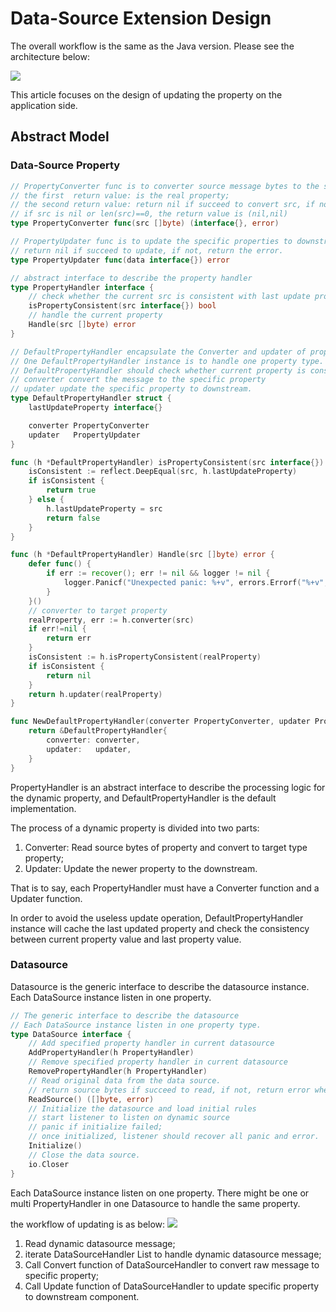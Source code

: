 # Data-Source Extension Design

The overall workflow is the same as the Java version. Please see the architecture below:

![](https://user-images.githubusercontent.com/9434884/45406233-645e8380-b698-11e8-8199-0c917403238f.png)

This article focuses on the design of updating the property on the application side.

## Abstract Model

### Data-Source Property

```go
// PropertyConverter func is to converter source message bytes to the specific property.
// the first  return value: is the real property;
// the second return value: return nil if succeed to convert src, if not return the detailed error when convert src.
// if src is nil or len(src)==0, the return value is (nil,nil)
type PropertyConverter func(src []byte) (interface{}, error)

// PropertyUpdater func is to update the specific properties to downstream.
// return nil if succeed to update, if not, return the error.
type PropertyUpdater func(data interface{}) error

// abstract interface to describe the property handler
type PropertyHandler interface {
	// check whether the current src is consistent with last update property
	isPropertyConsistent(src interface{}) bool
	// handle the current property
	Handle(src []byte) error
}

// DefaultPropertyHandler encapsulate the Converter and updater of property.
// One DefaultPropertyHandler instance is to handle one property type.
// DefaultPropertyHandler should check whether current property is consistent with last update property
// converter convert the message to the specific property
// updater update the specific property to downstream.
type DefaultPropertyHandler struct {
	lastUpdateProperty interface{}

	converter PropertyConverter
	updater   PropertyUpdater
}

func (h *DefaultPropertyHandler) isPropertyConsistent(src interface{}) bool {
	isConsistent := reflect.DeepEqual(src, h.lastUpdateProperty)
	if isConsistent {
		return true
	} else {
		h.lastUpdateProperty = src
		return false
	}
}

func (h *DefaultPropertyHandler) Handle(src []byte) error {
	defer func() {
		if err := recover(); err != nil && logger != nil {
			logger.Panicf("Unexpected panic: %+v", errors.Errorf("%+v", err))
		}
	}()
	// converter to target property
	realProperty, err := h.converter(src)
	if err!=nil {
		return err
	}
	isConsistent := h.isPropertyConsistent(realProperty)
	if isConsistent {
		return nil
	}
	return h.updater(realProperty)
}

func NewDefaultPropertyHandler(converter PropertyConverter, updater PropertyUpdater) *DefaultPropertyHandler {
	return &DefaultPropertyHandler{
		converter: converter,
		updater:   updater,
	}
}
```

PropertyHandler is an abstract interface to describe the processing logic for the dynamic property, and DefaultPropertyHandler is the default implementation.

The process of a dynamic property is divided into two parts:

1. Converter: Read source bytes of property and convert to target type property;
2. Updater: Update the newer property to the downstream.

That is to say, each PropertyHandler must have a Converter function and a Updater function.

In order to avoid the useless update operation, DefaultPropertyHandler instance will cache the last updated property and check the consistency between current property value and last property value.

### Datasource

Datasource is the generic interface to describe the datasource instance. Each DataSource instance listen in one property.

```go
// The generic interface to describe the datasource
// Each DataSource instance listen in one property type.
type DataSource interface {
	// Add specified property handler in current datasource
	AddPropertyHandler(h PropertyHandler)
	// Remove specified property handler in current datasource
	RemovePropertyHandler(h PropertyHandler)
	// Read original data from the data source.
	// return source bytes if succeed to read, if not, return error when reading
	ReadSource() ([]byte, error)
	// Initialize the datasource and load initial rules
	// start listener to listen on dynamic source
	// panic if initialize failed;
	// once initialized, listener should recover all panic and error.
	Initialize()
	// Close the data source.
	io.Closer
}
```

Each DataSource instance listen on one property. There might be one or multi PropertyHandler in one Datasource to handle the same property.

the workflow of updating is as below:
![](https://img-blog.csdnimg.cn/20200302001548471.png?x-oss-process=image/watermark,type_ZmFuZ3poZW5naGVpdGk,shadow_10,text_aHR0cHM6Ly9ibG9nLmNzZG4ubmV0L3UwMTA4NTMyNjE=,size_16,color_FFFFFF,t_70)

1. Read dynamic datasource message;
2. iterate DataSourceHandler List to handle dynamic datasource message;
3. Call Convert function of DataSourceHandler to convert raw message to specific property;
4. Call Update function of DataSourceHandler to update specific property to downstream component.


